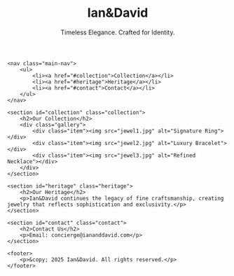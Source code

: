 <!DOCTYPE html>
<html lang="en">
<head>
    <meta charset="UTF-8">
    <meta name="viewport" content="width=device-width, initial-scale=1.0">
    <title>Ian&David - Timeless Elegance</title>
    <link rel="stylesheet" href="styles.css">
</head>
<body>
    <header class="hero">
        <div class="hero-content">
            <h1>Ian&David</h1>
            <p>Timeless Elegance. Crafted for Identity.</p>
        </div>
    </header>
    
    <nav class="main-nav">
        <ul>
            <li><a href="#collection">Collection</a></li>
            <li><a href="#heritage">Heritage</a></li>
            <li><a href="#contact">Contact</a></li>
        </ul>
    </nav>
    
    <section id="collection" class="collection">
        <h2>Our Collection</h2>
        <div class="gallery">
            <div class="item"><img src="jewel1.jpg" alt="Signature Ring"></div>
            <div class="item"><img src="jewel2.jpg" alt="Luxury Bracelet"></div>
            <div class="item"><img src="jewel3.jpg" alt="Refined Necklace"></div>
        </div>
    </section>
    
    <section id="heritage" class="heritage">
        <h2>Our Heritage</h2>
        <p>Ian&David continues the legacy of fine craftsmanship, creating jewelry that reflects sophistication and exclusivity.</p>
    </section>
    
    <section id="contact" class="contact">
        <h2>Contact Us</h2>
        <p>Email: concierge@iananddavid.com</p>
    </section>
    
    <footer>
        <p>&copy; 2025 Ian&David. All rights reserved.</p>
    </footer>
</body>
</html>
